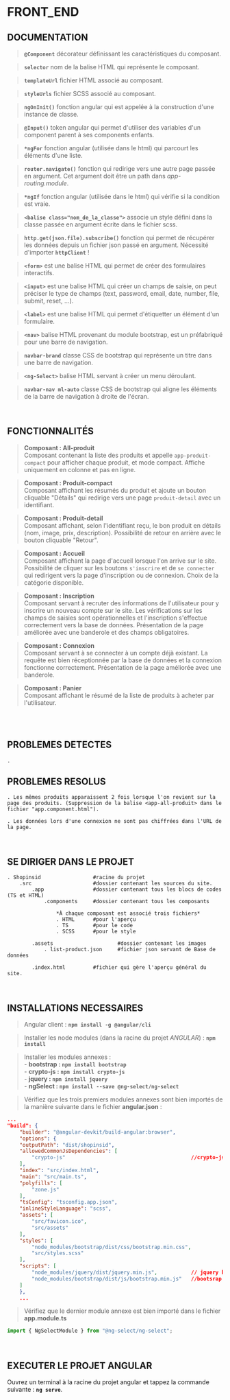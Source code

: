 # **FRONT_END**

## **DOCUMENTATION**

> **``@Component``** décorateur définissant les caractéristiques du composant.

> **``selector``** nom de la balise HTML qui représente le composant.

> **``templateUrl``** fichier HTML associé au composant.

> **``styleUrls``** fichier SCSS associé au composant.

> **``ngOnInit()``** fonction angular qui est appelée à la construction d'une instance de classe.

> **``@Input()``** token angular qui permet d'utiliser des variables d'un component parent à ses components enfants.

> **``*ngFor``** fonction angular (utilisée dans le html) qui parcourt les éléments d'une liste.

> **``router.navigate()``** fonction qui redirige vers une autre page passée en argument. Cet argument doit être un path dans *app-routing.module*.

> **``*ngIf``** fonction angular (utilisée dans le html) qui vérifie si la condition est vraie.

> **``<balise class="nom_de_la_classe">``** associe un style défini dans la classe passée en argument écrite dans le fichier scss.

> **``http.get(json.file).subscribe()``** fonction qui permet de récupérer les données depuis un fichier json passé en argument. Nécessité d'importer **``httpClient``** !

> **``<form>``** est une balise HTML qui permet de créer des formulaires interactifs.

> **``<input>``** est une balise HTML qui créer un champs de saisie, on peut préciser le type de champs (text, password, email, date, number, file, submit, reset, ...).

> **``<label>``** est une balise HTML qui permet d'étiquetter un élément d'un formulaire.

> **``<nav>``** balise HTML provenant du module bootstrap, est un préfabriqué pour une barre de navigation.

> **``navbar-brand``** classe CSS de bootstrap qui représente un titre dans une barre de navigation.

> **``<ng-Select>``** balise HTML servant à créer un menu déroulant.

> **``navbar-nav ml-auto``** classe CSS de bootstrap qui aligne les éléments de la barre de navigation à droite de l'écran.

<br />

## **FONCTIONNALITÉS**

> **Composant : All-produit** <br/>
Composant contenant la liste des produits et appelle ``app-produit-compact`` pour afficher chaque produit, et mode compact. Affiche uniquement en colonne et pas en ligne.

> **Composant : Produit-compact** <br />
Composant affichant les résumés du produit et ajoute un bouton cliquable "Détails" qui redirige vers une page ``produit-detail`` avec un identifiant.

> **Composant : Produit-detail** <br />
Composant affichant, selon l'identifiant reçu, le bon produit en détails (nom, image, prix, description). Possibilité de retour en arrière avec le bouton cliquable "Retour".

> **Composant : Accueil** <br />
Composant affichant la page d'accueil lorsque l'on arrive sur le site. Possibilité de cliquer sur les boutons ``s'inscrire`` et de ``se connecter`` qui redirigent vers la page d'inscription ou de connexion. Choix de la catégorie disponible.

> **Composant : Inscription** <br />
Composant servant à recruter des informations de l'utilisateur pour y inscrire un nouveau compte sur le site. Les vérifications sur les champs de saisies sont opérationnelles et l'inscription s'effectue correctement vers la base de données.
Présentation de la page améliorée avec une banderole et des champs obligatoires.

> **Composant : Connexion** <br />
Composant servant à se connecter à un compte déjà existant. La requête est bien réceptionnée par la base de données et la connexion fonctionne correctement. Présentation de la page améliorée avec une banderole.

> **Composant : Panier** <br/>
Composant affichant le résumé de la liste de produits à acheter par l'utilisateur.

<br /><br />

## **PROBLEMES DETECTES**

    .

## **PROBLEMES RESOLUS**

    . Les mêmes produits apparaissent 2 fois lorsque l'on revient sur la page des produits. (Suppression de la balise <app-all-produit> dans le fichier "app.component.html").

    . Les données lors d'une connexion ne sont pas chiffrées dans l'URL de la page.


<br />

## **SE DIRIGER DANS LE PROJET**


    . Shopinsid                 #racine du projet
        .src                    #dossier contenant les sources du site.
            .app                #dossier contenant tous les blocs de codes (TS et HTML)
                .components     #dossier contenant tous les composants

                    *À chaque composant est associé trois fichiers*
                    . HTML      #pour l'aperçu
                    . TS        #pour le code
                    . SCSS      #pour le style

            .assets                     #dossier contenant les images
                . list-product.json     #fichier json servant de Base de données

            .index.html         #fichier qui gère l'aperçu général du site.

<br />

## **INSTALLATIONS NECESSAIRES**

> Angular client : **``npm install -g @angular/cli``**

> Installer les node modules (dans la racine du projet *ANGULAR*) : **``npm install``**

> Installer les modules annexes : <br>
    - **bootstrap : ``npm install bootstrap``** <br />
    - **crypto-js : ``npm install crypto-js``** <br />
    - **jquery : ``npm install jquery``** <br />
    - **ngSelect : ``npm install --save @ng-select/ng-select``**


> Vérifiez que les trois premiers modules annexes sont bien importés de la manière suivante dans le fichier **angular.json** :
```json
...
"build": {
    "builder": "@angular-devkit/build-angular:browser",
    "options": {
    "outputPath": "dist/shopinsid",
    "allowedCommonJsDependencies": [
        "crypto-js"                                         //crypto-js here
    ],
    "index": "src/index.html",
    "main": "src/main.ts",
    "polyfills": [
        "zone.js"
    ],
    "tsConfig": "tsconfig.app.json",
    "inlineStyleLanguage": "scss",
    "assets": [
        "src/favicon.ico",
        "src/assets"
    ],
    "styles": [
        "node_modules/bootstrap/dist/css/bootstrap.min.css",
        "src/styles.scss"
    ],
    "scripts": [
        "node_modules/jquery/dist/jquery.min.js",           // jquery here
        "node_modules/bootstrap/dist/js/bootstrap.min.js"   //bootsrap here
    ]
    },
    ...
```

> Vérifiez que le dernier module annexe est bien importé dans le fichier **app.module.ts**
```ts
import { NgSelectModule } from "@ng-select/ng-select";
```

<br />

## **EXECUTER LE PROJET ANGULAR**

Ouvrez un terminal à la racine du projet angular et tappez la commande suivante :
**``ng serve``**.
